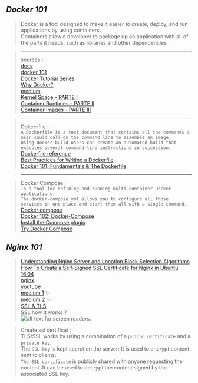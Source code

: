 
## _Docker 101_
> Docker is a tool designed to make it easier to create, deploy, and run applications by using containers. <br> 
> Containers allow a developer to package up an application with all of the parts it needs, such as libraries and other dependencies

>---
> sources :<br>
[docs](https://docs.docker.com/)<br>
[docker 101](https://www.docker.com/101-tutorial/)<br>
[Docker Tutorial Series](https://rominirani.com/docker-tutorial-series-a7e6ff90a023)<br>
[Why Docker?](https://itnext.io/docker-101-fundamentals-the-dockerfile-b33b59d0f14b#:~:text=point%3A%20why%20Docker%3F-,Why%20Docker%3F,-I%20can%E2%80%99t%20tell)<br>
[medium](https://medium.com/free-code-camp/demystifying-containers-101-a-deep-dive-into-container-technology-for-beginners-d7b60d8511c1)<br>
[Kernel Space - PARTE I](https://medium.com/@saschagrunert/demystifying-containers-part-i-kernel-space-2c53d6979504)<br>
[Container Runtimes - PARTE II](https://medium.com/@saschagrunert/demystifying-containers-part-ii-container-runtimes-e363aa378f25)<br>
[Container Images - PARTE III](https://medium.com/@saschagrunert/demystifying-containers-part-iii-container-images-244865de6fef)<br>


>---
> Dokcerfile : <br>
`A Dockerfile is a text document that contains all the commands a user could call on the command line to assemble an image.`<br>
`Using docker build users can create an automated build that executes several command-line instructions in succession.`<br>
[Dockerfile reference](https://docs.docker.com/engine/reference/builder/)<br>
[Best Practices for Writing a Dockerfile ](https://blog.bitsrc.io/best-practices-for-writing-a-dockerfile-68893706c3?source=search_post---------0----------------------------)<br>
[Docker 101: Fundamentals & The Dockerfile ](https://itnext.io/docker-101-fundamentals-the-dockerfile-b33b59d0f14b#:~:text=The%20Dockerfile%20%E2%80%94%20where%20it%20all%20begins)<br>

>---

> Docker Compose : <br>
`Is a tool for defining and running multi-container Docker applications.`<br>
`The docker-compose.yml allows you to configure all those services in one place and start them all with a single command.`<br>
[Docker compose](https://docs.docker.com/compose/)<br>
[Docker 102: Docker-Compose ](https://itnext.io/docker-102-docker-compose-6bec46f18a0e)<br>
[Install the Compose plugin](https://docs.docker.com/compose/install/linux/)<br>
[Try Docker Compose](https://docs.docker.com/compose/gettingstarted/)<br>

## _Nginx 101_
>[Understanding Nginx Server and Location Block Selection Algorithms](https://www.digitalocean.com/community/tutorials/understanding-nginx-server-and-location-block-selection-algorithms)<br>
[How To Create a Self-Signed SSL Certificate for Nginx in Ubuntu 16.04](https://www.digitalocean.com/community/tutorials/how-to-create-a-self-signed-ssl-certificate-for-nginx-in-ubuntu-16-04)<br>
[nginx](https://docs.nginx.com/nginx/admin-guide/basic-functionality/runtime-control/)<br>
[youtube](https://www.youtube.com/watch?v=dsTub1_4Upg)<br>
[medium 1](https://medium.com/tech-it-out/introduction-to-nginx-101-20b52e316f8/) ✨<br>
[medium 2](https://ashanpriyadarshana.medium.com/nginx-101-4687b28ae633) ✨<br>
[SSL & TLS](https://www.websecurity.digicert.com/security-topics/what-is-ssl-tls-https)<br>
> SSL how it works ?<br>
![alt text for screen readers](https://docs.oracle.com/cd/E19226-01/820-7627/images/security-sslBMAWithCertificates.gif).<br>

> Create ssl certificat :<br>
TLS/SSL works by using a combination of a `public certificate` and a `private key`.<br>
The `SSL key` is kept secret on the server: It is used to encrypt content sent to clients.<br>
`The SSL certificate` is publicly shared with anyone requesting the content :It can be used to decrypt the content signed by the associated SSL key.<br>



